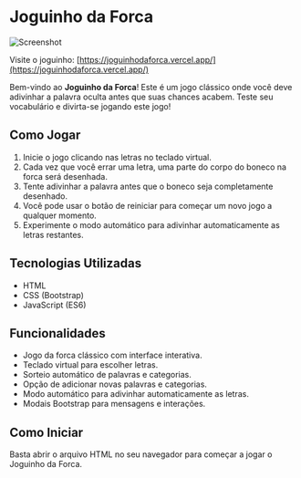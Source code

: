 # Joguinho da Forca

![Screenshot](https://meusjoguinhos.vercel.app/img/JoguinhoDaForca.png)

Visite o joguinho: [https://joguinhodaforca.vercel.app/](https://joguinhodaforca.vercel.app/)

Bem-vindo ao **Joguinho da Forca**! Este é um jogo clássico onde você deve adivinhar a palavra oculta antes que suas chances acabem. Teste seu vocabulário e divirta-se jogando este jogo!

## Como Jogar

1. Inicie o jogo clicando nas letras no teclado virtual.
2. Cada vez que você errar uma letra, uma parte do corpo do boneco na forca será desenhada.
3. Tente adivinhar a palavra antes que o boneco seja completamente desenhado.
4. Você pode usar o botão de reiniciar para começar um novo jogo a qualquer momento.
5. Experimente o modo automático para adivinhar automaticamente as letras restantes.

## Tecnologias Utilizadas

-   HTML
-   CSS (Bootstrap)
-   JavaScript (ES6)

## Funcionalidades

-   Jogo da forca clássico com interface interativa.
-   Teclado virtual para escolher letras.
-   Sorteio automático de palavras e categorias.
-   Opção de adicionar novas palavras e categorias.
-   Modo automático para adivinhar automaticamente as letras.
-   Modais Bootstrap para mensagens e interações.

## Como Iniciar

Basta abrir o arquivo HTML no seu navegador para começar a jogar o Joguinho da Forca.
